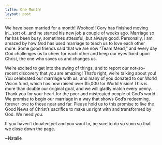 ```yaml
---
title: One Month!
layout: post
---
```

We have been married for a month!  Woohoo!!  Cory has finished moving in...sort of...and he started his new job a couple of weeks ago.  Marriage so far has been busy, sometimes stressful, but always good.  Personally, I am amazed by how God has used marriage to teach us to love each other more.  Some good friends said that we are now “Team Mead,” and every day God challenges us to cheer for each other and keep our eyes fixed upon Christ, the one who saves us and changes us.

We’re excited to get into the swing of things, and to report our not-so-recent discovery that you are amazing!  That’s right, we’re talking about you!  You celebrated our marriage with us, and many of you donated to our World Vision fund, which has now raised over $5,000 for World Vision!  This is more than double our original goal, and we will gladly match every penny.  Thank you for your heart for the poor and mistreated people of God’s world.  We promise to begin our marriage in a way that shows God’s redeeming, forever love to those near and far.  Please hold us to this promise to live the Good News of Christ’s sacrifice to make us right with and transformed by God.  We need you.

If you haven’t donated yet and you want to, be sure to do so soon so that we close down the page.  

~Natalie
